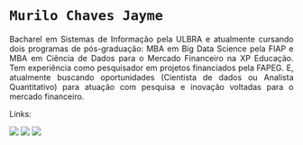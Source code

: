 # `Murilo Chaves Jayme`

<div align='justify'>
  <p>
    Bacharel em Sistemas de Informação pela ULBRA e atualmente cursando dois programas de pós-graduação: MBA em Big Data Science pela FIAP e MBA em Ciência de Dados para o Mercado Financeiro na XP Educação. Tem experiência como pesquisador em projetos financiados pela FAPEG. E, atualmente buscando oportunidades (Cientista de dados ou Analista Quantitativo) para atuação com pesquisa e inovação voltadas para o mercado financeiro.
  </p>
</div

## Links:

[<img src="https://img.shields.io/badge/linkedin-%230077B5.svg?&style=for-the-badge&logo=linkedin&logoColor=white" />](https://www.linkedin.com/in/murilochaves/)
[<img src="https://img.shields.io/badge/medium-%2312100E.svg?&style=for-the-badge&logo=medium&logoColor=white" />](https://medium.com/@muriloch)
[<img src = "https://img.shields.io/badge/instagram-%23E4405F.svg?&style=for-the-badge&logo=instagram&logoColor=white">](https://www.instagram.com/murilochaves/)
